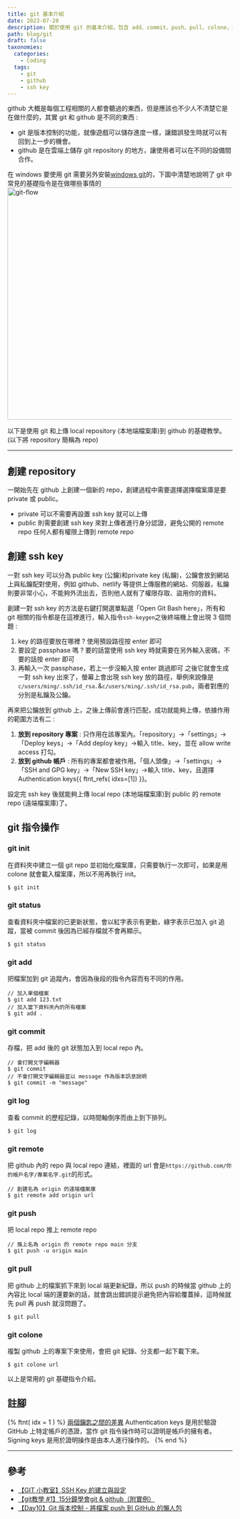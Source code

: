 ```yaml
---
title: git 基本介紹 
date: 2023-07-20
description: 關於使用 git 的基本介紹，包含 add、commit、push、pull、colone，還有 ssh key 的基本說明。
path: blog/git
draft: false
taxonomies:
  categories: 
    - Coding
  tags: 
    - git
    - github
    - ssh key
---
```


github 大概是每個工程相關的人都會聽過的東西，但是應該也不少人不清楚它是在做什麼的，其實 git 和 github 是不同的東西 :<br>
- git 是版本控制的功能，就像遊戲可以儲存進度一樣，讓錯誤發生時就可以有回到上一步的機會。
- github 是在雲端上儲存 git repository 的地方，讓使用者可以在不同的設備間合作。

在 windows 要使用 git 需要另外安裝[windows git](https://git-scm.com/download/win)的，下圖中清楚地說明了 git 中常見的基礎指令是在做哪些事情的
<a href="/site/images/blog/git-flow.png" data-fancybox data-caption="git-flow">
  <img src="/site/images/blog/git-flow.png" loading="lazy" alt="git-flow" width="520"/>
</a><br>

以下是使用 git 和上傳 local repository (本地端檔案庫)到 github 的基礎教學。(以下將 repository 簡稱為 repo)

---

## 創建 repository

一開始先在 github 上創建一個新的 repo，創建過程中需要選擇選擇檔案庫是要 private 或 public。<br>
- private 可以不需要再設置 ssh key 就可以上傳
- public 則需要創建 ssh key 來對上傳者進行身分認證，避免公開的 remote repo 任何人都有權限上傳到 remote repo

## 創建 ssh key

一對 ssh key 可以分為 public key (公鑰)和private key (私鑰)，公鑰會放到網站上與私鑰配對使用，例如 github、netlify 等提供上傳服務的網站、伺服器，私鑰則要非常小心，不能夠外流出去，否則他人就有了權限存取、盜用你的資料。

創建一對 ssh key 的方法是右鍵打開選單點選「Open Git Bash here」，所有和 git 相關的指令都是在這裡進行，輸入指令`ssh-keygen`之後終端機上會出現 3 個問題 :
1. key 的路徑要放在哪裡 ?  使用預設路徑按 enter 即可
2. 要設定 passphase 嗎 ? 要的話當使用 ssh key 時就需要在另外輸入密碼，不要的話按 enter 即可
3. 再輸入一次 passphase，若上一步沒輸入按 enter 跳過即可
之後它就會生成一對 ssh key 出來了，螢幕上會出現 ssh key 放的路徑，舉例來說像是`c/users/ming/.ssh/id_rsa.`&`c/users/ming/.ssh/id_rsa.pub`，兩者對應的分別是私鑰及公鑰。

再來把公鑰放到 github 上，之後上傳前會進行匹配，成功就能夠上傳，依據作用的範圍方法有二 :
1. **放到 repository 專案** : 只作用在該專案內。「repository」→「settings」→「Deploy keys」→「Add deploy key」→輸入 title、key，並在 allow write access 打勾。
2. **放到 github 帳戶** : 所有的專案都會被作用。「個人頭像」→「settings」→「SSH and GPG key」→「New SSH key」→輸入 title、key，且選擇Authentication keys{{ ftnt_refs( idxs=[1]) }}。

設定完 ssh key 後就能夠上傳 local repo (本地端檔案庫)到 public 的 remote repo (遠端檔案庫)了。

## git 指令操作

### git init
在資料夾中建立一個 git repo 並初始化檔案庫，只需要執行一次即可，如果是用 colone 就會載入檔案庫，所以不用再執行 init。
```
$ git init
```

### git status
查看資料夾中檔案的已更新狀態，會以紅字表示有更動，綠字表示已加入 git 追蹤，當被 commit 後因為已經存檔就不會再顯示。
```
$ git status
```

### git add
把檔案加到 git 追蹤內，會因為後段的指令內容而有不同的作用。
```
// 加入單個檔案
$ git add 123.txt
// 加入當下資料夾內的所有檔案
$ git add .
```

### git commit
存檔，把 add 後的 git 狀態加入到 local repo 內。
```
// 會打開文字編輯器
$ git commit
// 不會打開文字編輯器並以 message 作為版本訊息說明
$ git commit -m "message"
```

### git log
查看 commit 的歷程記錄，以時間軸倒序而由上到下排列。
```
$ git log
```

### git remote
把 github 內的 repo 與 local repo 連結，裡面的 url 會是`https://github.com/你的帳戶名字/專案名字.git`的形式。
```
// 創建名為 origin 的遠端檔案庫 
$ git remote add origin url
```

### git push
把 local repo 推上 remote repo 
```
// 推上名為 origin 的 remote repo main 分支
$ git push -u origin main
```

### git pull
把 github 上的檔案抓下來到 local 端更新紀錄，所以 push 的時候當 github 上的內容比 local 端的還要新的話，就會跳出錯誤提示避免把內容給覆蓋掉，這時候就先 pull 再 push 就沒問題了。
```
$ git pull
```

### git colone
複製 github 上的專案下來使用，會把 git 紀錄、分支都一起下載下來。
```
$ git colone url
```

以上是常用的 git 基礎指令介紹。

## 註腳

{% ftnt( idx = 1 ) %}
[兩個鑰匙之間的差異](https://stackoverflow.com/questions/73673920/do-i-need-authentication-as-well-as-signing-keys-on-github)
Authentication keys 是用於驗證 GitHub 上特定帳戶的憑證，當作 git 指令操作時可以證明是帳戶的擁有者。
Signing keys 是用於證明操作是由本人進行操作的。
{% end %}

---

## 參考

- [【GIT 小教室】SSH Key 的建立與設定](https://www.youtube.com/watch?v=CeC_qyQHiCE)
- [【git教學 #1】15分鐘學會git & github（附實例）](https://www.youtube.com/watch?v=Zd5jSDRjWfA)
- [【Day10】Git 版本控制 - 將檔案 push 到 GitHub 的懶人包](https://ithelp.ithome.com.tw/articles/10271811)